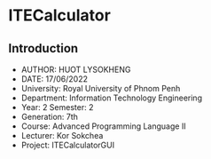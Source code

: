 # ITECalculator

## Introduction

* AUTHOR: HUOT LYSOKHENG
* DATE: 17/06/2022
* University: Royal University of Phnom Penh
* Department: Information Technology Engineering
* Year: 2  Semester: 2
* Generation: 7th
* Course: Advanced Programming Language II
* Lecturer: Kor Sokchea 
* Project: ITECalculatorGUI